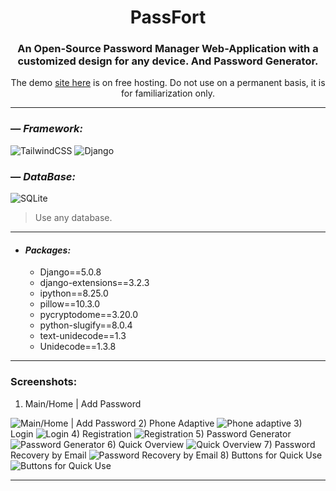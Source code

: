 <h1 align="center">PassFort</h1>
<h3 align="center">An Open-Source Password Manager Web-Application with a customized design for any device. And Password Generator.</h3>
<p align="center">The demo <a href="https://digiron4ik.pythonanywhere.com/">site here</a> is on free hosting. Do not use on a permanent basis, it is for familiarization only.</p>


---

### — _Framework:_
![TailwindCSS](https://img.shields.io/badge/tailwindcss-%2338B2AC.svg?style=for-the-badge&logo=tailwind-css&logoColor=white)
![Django](https://img.shields.io/badge/django-%23092E20.svg?style=for-the-badge&logo=django&logoColor=white)

### — _DataBase:_
![SQLite](https://img.shields.io/badge/sqlite-%2307405e.svg?style=for-the-badge&logo=sqlite&logoColor=white)

> Use any database.

---

- #### _Packages:_
    - Django==5.0.8
    - django-extensions==3.2.3
    - ipython==8.25.0
    - pillow==10.3.0
    - pycryptodome==3.20.0
    - python-slugify==8.0.4
    - text-unidecode==1.3
    - Unidecode==1.3.8

---

### Screenshots:
1) Main/Home | Add Password
<img src="https://i.ibb.co/h2f0bvW/gif1.gif" alt="Main/Home | Add Password" border="0">
2) Phone Adaptive
<img src="https://i.ibb.co/M2BJf4p/Gif2.gif" alt="Phone adaptive" border="0">
3) Login
<img src="https://i.ibb.co/qMK6bRq/gif3.gif" alt="Login" border="0">
4) Registration
<img src="https://i.ibb.co/6B3nLrm/gif4.gif" alt="Registration" border="0">
5) Password Generator
<img src="https://i.ibb.co/ckRsD5K/gif5.gif" alt="Password Generator" border="0">
6) Quick Overview
<img src="https://i.ibb.co/3TvFbtm/gif6.gif" alt="Quick Overview" border="0">
7) Password Recovery by Email
<img src="https://i.ibb.co/2M93D0L/gif7.gif" alt="Password Recovery by Email" border="0">
8) Buttons for Quick Use
<img src="https://i.ibb.co/vhxzcRC/gif8.gif" alt="Buttons for Quick Use" border="0">

---
